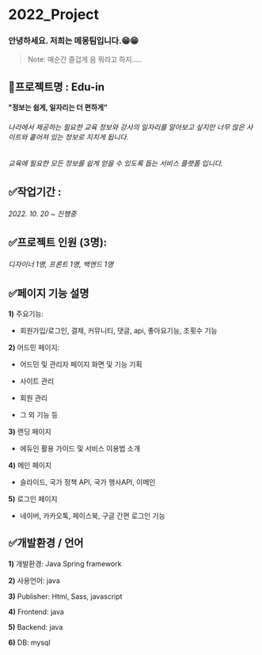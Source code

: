 # 2022_Project
### 안녕하세요. 저희는 메몽팀입니다.😁😁

> Note: 매순간 즐겁게 음 뭐라고 하지.....



## 🎈프로젝트명 : Edu-in

**"정보는 쉽게, 일자리는 더 편하게"**
###### 나라에서 제공하는 필요한 교육 정보와 강사의 일자리를 알아보고 싶지만 너무 많은 사이트와 흩어져 있는 정보로 지치게 됩니다.
###### 교육에 필요한 모든 정보를 쉽게 얻을 수 있도록 돕는 서비스 플랫폼 입니다. 

## ✅작업기간 : 
###### 2022. 10. 20 ~ 진행중

## ✅프로젝트 인원 (3명): 
###### 디자이너 1명, 프론트 1명, 백엔드 1명


## ✅페이지 기능 설명

**1)** 주요기능:

- 회원가입/로그인, 결제, 커뮤니티, 댓글, api, 좋아요기능, 조횟수 기능

**2)** 어드민 페이지: 

- 어드민 및 관리자 페이지 화면 및 기능 기획

- 사이트 관리

- 회원 관리

- 그 외 기능 등

**3)** 랜딩 페이지

- 에듀인 활용 가이드 및 서비스 이용법 소개

**4)** 메인 페이지

- 슬라이드, 국가 정책 API, 국가 행사API, 이메인 

**5)** 로그인 페이지

- 네이버, 카카오톡, 페이스북, 구글 간편 로그인 기능

## ✅개발환경 / 언어

**1)** 개발환경: Java Spring framework

**2)** 사용언어: java

**3)** Publisher: Html, Sass, javascript

**4)** Frontend: java

**5)** Backend: java

**6)** DB: mysql

